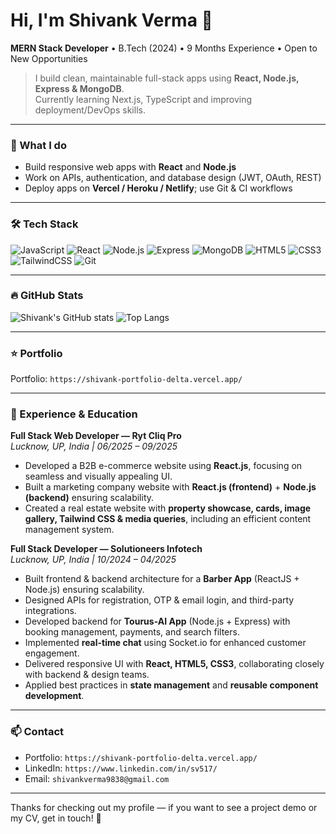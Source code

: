 # Hi, I'm Shivank Verma 👋
**MERN Stack Developer** • B.Tech (2024) • 9 Months Experience • Open to New Opportunities

> I build clean, maintainable full-stack apps using **React, Node.js, Express & MongoDB**.  
> Currently learning Next.js, TypeScript and improving deployment/DevOps skills.

---

### 🔭 What I do
- Build responsive web apps with **React** and **Node.js**  
- Work on APIs, authentication, and database design (JWT, OAuth, REST)  
- Deploy apps on **Vercel / Heroku / Netlify**; use Git & CI workflows

---

### 🛠 Tech Stack
![JavaScript](https://img.shields.io/badge/-JavaScript-323330?logo=javascript&logoColor=F7DF1E)
![React](https://img.shields.io/badge/-React-20232A?logo=react)
![Node.js](https://img.shields.io/badge/-Node.js-43853D?logo=node.js)
![Express](https://img.shields.io/badge/-Express-000000?logo=express)
![MongoDB](https://img.shields.io/badge/-MongoDB-47A248?logo=mongodb)
![HTML5](https://img.shields.io/badge/-HTML5-E34F26?logo=html5)
![CSS3](https://img.shields.io/badge/-CSS3-1572B6?logo=css3)
![TailwindCSS](https://img.shields.io/badge/-Tailwind%20CSS-06B6D4?logo=tailwind-css)
![Git](https://img.shields.io/badge/-Git-F05032?logo=git)

---

### 🔥 GitHub Stats
![Shivank's GitHub stats](https://github-readme-stats-git-masterrstaa-rickstaa.vercel.app/api?username=Dev-Shivank&show_icons=true&count_private=true&theme=tokyonight)
![Top Langs](https://github-readme-stats-git-masterrstaa-rickstaa.vercel.app/api/top-langs/?username=Dev-Shivank&layout=compact&theme=tokyonight)

---

### ⭐ Portfolio

  Portfolio: `https://shivank-portfolio-delta.vercel.app/`

---

### 📄 Experience & Education  

**Full Stack Web Developer — Ryt Cliq Pro**  
*Lucknow, UP, India | 06/2025 – 09/2025*  
- Developed a B2B e-commerce website using **React.js**, focusing on seamless and visually appealing UI.  
- Built a marketing company website with **React.js (frontend)** + **Node.js (backend)** ensuring scalability.  
- Created a real estate website with **property showcase, cards, image gallery, Tailwind CSS & media queries**, including an efficient content management system.  

**Full Stack Developer — Solutioneers Infotech**  
*Lucknow, UP, India | 10/2024 – 04/2025*  
- Built frontend & backend architecture for a **Barber App** (ReactJS + Node.js) ensuring scalability.  
- Designed APIs for registration, OTP & email login, and third-party integrations.  
- Developed backend for **Tourus-AI App** (Node.js + Express) with booking management, payments, and search filters.  
- Implemented **real-time chat** using Socket.io for enhanced customer engagement.  
- Delivered responsive UI with **React, HTML5, CSS3**, collaborating closely with backend & design teams.  
- Applied best practices in **state management** and **reusable component development**.  
---

### 📫 Contact
- Portfolio: `https://shivank-portfolio-delta.vercel.app/`  
- LinkedIn: `https://www.linkedin.com/in/sv517/`  
- Email: `shivankverma9838@gmail.com`

---


Thanks for checking out my profile — if you want to see a project demo or my CV, get in touch! 🚀
